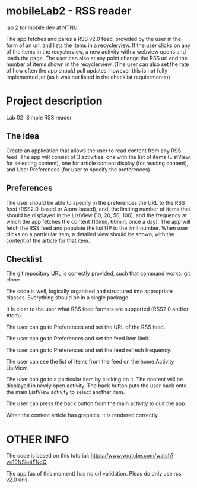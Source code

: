 # mobileLab2 - RSS reader
lab 2 for mobile dev at NTNU

The app fetches and pares a RSS v2.0 feed, provided by the user in the form of an url, and lists the items in a recyclerview.
If the user clicks on any of the items in the recyclerview, a new activity with a webview opens and loads the page.
The user can also at any point change the RSS url and the number of items shown in the recyclerview. (The user can also set the rate of how often the app should pull updates, however this is not fully implemented jet (as it was not listed in the checklist requierments))

# Project description
Lab 02: Simple RSS reader


## The idea

Create an application that allows the user to read content from any RSS feed. The app will consist of 3 activities: one with the list of items (ListView, for selecting content), one for article content display (for reading content), and User Preferences (for user to specify the preferences). 


## Preferences

The user should be able to specify in the preferences the URL to the RSS feed (RSS2.0-based or Atom-based), and, the limiting number of items that should be displayed in the ListView (10, 20, 50, 100), and the frequency at which the app fetches the content (10min, 60min, once a day). The app will fetch the RSS feed and populate the list UP to the limit number. When user clicks on a particular item, a detailed view should be shown, with the content of the article for that item. 


## Checklist


 The git repository URL is correctly provided, such that command works: git clone <url>


 The code is well, logically organised and structured into appropriate classes. Everything should be in a single package.
 

 It is clear to the user what RSS feed formats are supported (RSS2.0 and/or Atom).
 

 The user can go to Preferences and set the URL of the RSS feed.
 

 The user can go to Preferences and set the feed item limit.
 

 The user can go to Preferences and set the feed refresh frequency.
 

 The user can see the list of items from the feed on the home Activity ListView.
 

 The user can go to a particular item by clicking on it. The content will be displayed in newly open activity. The back button puts the user back onto the main ListView activity to select another item. 
 

 The user can press the back button from the main activity to quit the app. 
 

 When the content article has graphics, it is rendered correctly.
 
 
 
# OTHER INFO
The code is based on this tutorial:  https://www.youtube.com/watch?v=19NSla4FNdQ

The app (as of this moment) has no url validation. Pleas do only use rss v2.0 urls.

